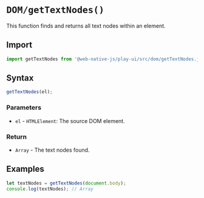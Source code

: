 # `DOM/getTextNodes()`
This function finds and returns all text nodes within an element.

## Import

```js
import getTextNodes from '@web-native-js/play-ui/src/dom/getTextNodes.js';
```

## Syntax

```js
getTextNodes(el);
```

### Parameters
+ `el` - `HTMLElement`: The source DOM element.

### Return
+ `Array` - The text nodes found.

## Examples

```js
let textNodes = getTextNodes(document.body);
console.log(textNodes); // Array
```
